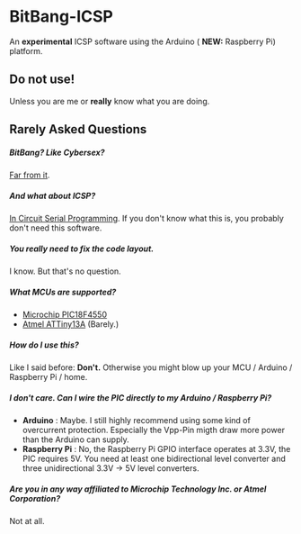 BitBang-ICSP
============

An **experimental** ICSP software using the Arduino ( **NEW:** Raspberry Pi) platform.

Do not use!
-----------
Unless you are me or **really** know what you are doing.

Rarely Asked Questions
----------------------

##### BitBang? Like Cybersex?
[Far from it](http://en.wikipedia.org/wiki/Bit_banging). 

##### And what about ICSP?
[In Circuit Serial Programming](http://en.wikipedia.org/wiki/In_Circuit_Serial_Programming_%28ICSP%29). 
If you don't know what this is, you probably don't need this software.

##### You really need to fix the code layout.
I know. But that's no question.

##### What MCUs are supported?
 * [Microchip PIC18F4550](http://www.microchip.com/wwwproducts/Devices.aspx?dDocName=en010300)
 * [Atmel ATTiny13A](http://www.atmel.com/devices/attiny13a.aspx) (Barely.)

##### How do I use this?
Like I said before: __Don't.__ Otherwise you might blow up your MCU / Arduino / Raspberry Pi / home.

##### I don't care. Can I wire the PIC directly to my Arduino / Raspberry Pi?
 * __Arduino__ : Maybe. I still highly recommend using some kind of overcurrent protection. Especially the Vpp-Pin migth draw more power than the Arduino can supply.
 * __Raspberry Pi__ : No, the Raspberry Pi GPIO interface operates at 3.3V, the PIC requires 5V. You need at least one bidirectional level converter and three
 unidirectional 3.3V -> 5V level converters.

##### Are you in any way affiliated to Microchip Technology Inc. or Atmel Corporation?
Not at all.
